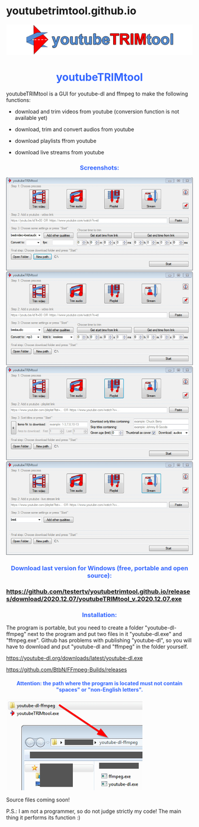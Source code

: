 # youtubetrimtool.github.io
<a href="https://github.com/testertv/tpdne.github.io"><img src="https://raw.githubusercontent.com/testertv/youtubetrimtool.github.io/main/images/top.jpg?raw=true" alt="test-pattern-152459-1280" border="0"></a>
<h1 style="text-align: center;"><span style="color: #3366ff;"><strong>youtubeTRIMtool</strong></span></h1>
youtubeTRIMtool is a GUI for youtube-dl and ffmpeg to make the following functions:

- download and trim videos from youtube (conversion function is not available yet)

- download, trim and convert audios from youtube

- download playlists ffrom youtube

- download live streams from youtube


<h3 style="text-align: center;"><span style="color: #3366ff;"><strong>Screenshots:</strong></span></h3>
<a href="https://github.com/testertv/tpdne.github.io"><img src="https://raw.githubusercontent.com/testertv/youtubetrimtool.github.io/main/images/1%20(4).jpg?raw=true" alt="test-pattern-152459-1280" border="0"></a>
<a href="https://github.com/testertv/tpdne.github.io"><img src="https://raw.githubusercontent.com/testertv/youtubetrimtool.github.io/main/images/1%20(3).jpg?raw=true" alt="test-pattern-152459-1280" border="0"></a>
<a href="https://github.com/testertv/tpdne.github.io"><img src="https://raw.githubusercontent.com/testertv/youtubetrimtool.github.io/main/images/1%20(2).jpg?raw=true" alt="test-pattern-152459-1280" border="0"></a>
<a href="https://github.com/testertv/tpdne.github.io"><img src="https://raw.githubusercontent.com/testertv/youtubetrimtool.github.io/main/images/1%20(1).jpg?raw=true" alt="test-pattern-152459-1280" border="0"></a>

<h3 style="text-align: center;"><span style="color: #3366ff;"><strong>Download last version for Windows (free, portable and open source):</strong></span></h3>
<h3><span style="text-decoration: underline;"><strong>https://github.com/testertv/youtubetrimtool.github.io/releases/download/2020.12.07/youtubeTRIMtool_v.2020.12.07.exe</strong></span></h3>

<h3 style="text-align: center;"><span style="color: #3366ff;"><strong>Installation:</strong></span></h3>
The program is portable, but you need to create a folder "youtube-dl-ffmpeg" next to the program and put two files in it "youtube-dl.exe" and "ffmpeg.exe". Github has problems with publishing "youtube-dl", so you will have to download and put "youtube-dl and "ffmpeg" in the folder yourself. 

https://youtube-dl.org/downloads/latest/youtube-dl.exe

https://github.com/BtbN/FFmpeg-Builds/releases

<h4 style="text-align: center;"><span style="color: #3366ff;"><strong>Attention: the path where the program is located must not contain "spaces" or "non-English letters".</strong></span></h4>

<a href="https://github.com/testertv/tpdne.github.io"><img src="https://raw.githubusercontent.com/testertv/youtubetrimtool.github.io/main/images/install.jpg?raw=true" alt="test-pattern-152459-1280" border="0"></a>

Source files coming soon!

P.S.: I am not a programmer, so do not judge strictly my code! The main thing it performs its function :)
